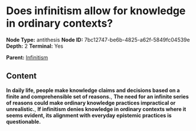 # Does infinitism allow for knowledge in ordinary contexts?

**Node Type:** antithesis
**Node ID:** 7bc12747-be6b-4825-a62f-5849fc04539e
**Depth:** 2
**Terminal:** Yes

**Parent:** [Infinitism](infinitism.md)

## Content

**In daily life, people make knowledge claims and decisions based on a finite and comprehensible set of reasons.**, **The need for an infinite series of reasons could make ordinary knowledge practices impractical or unrealistic.**, **If infinitism denies knowledge in ordinary contexts where it seems evident, its alignment with everyday epistemic practices is questionable.**
